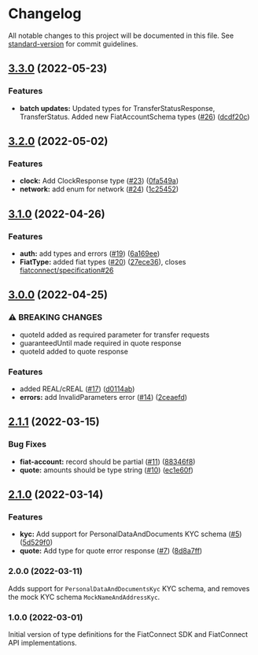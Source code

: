 # Changelog

All notable changes to this project will be documented in this file. See [standard-version](https://github.com/conventional-changelog/standard-version) for commit guidelines.

## [3.3.0](https://github.com/fiatconnect/fiatconnect-types/compare/v3.2.0...v3.3.0) (2022-05-23)
### Features

* **batch updates:** Updated types for TransferStatusResponse, TransferStatus. Added new FiatAccountSchema types ([#26]((https://github.com/fiatconnect/fiatconnect-types/issues/26))) ([dcdf20c](https://github.com/fiatconnect/fiatconnect-types/commit/dcdf20c649817fd7301f999ee1af8de769851bae))

## [3.2.0](https://github.com/fiatconnect/fiatconnect-types/compare/v3.1.0...v3.2.0) (2022-05-02)


### Features

* **clock:** Add ClockResponse type ([#23](https://github.com/fiatconnect/fiatconnect-types/issues/23)) ([0fa549a](https://github.com/fiatconnect/fiatconnect-types/commit/0fa549a6f56f0a0a1273e0bf5c3f6ec21200070c))
* **network:** add enum for network ([#24](https://github.com/fiatconnect/fiatconnect-types/issues/24)) ([1c25452](https://github.com/fiatconnect/fiatconnect-types/commit/1c254524e39928da76cde903d4ca1aea0792e6f3))

## [3.1.0](https://github.com/fiatconnect/fiatconnect-types/compare/v3.0.0...v3.1.0) (2022-04-26)


### Features

* **auth:** add types and errors ([#19](https://github.com/fiatconnect/fiatconnect-types/issues/19)) ([6a169ee](https://github.com/fiatconnect/fiatconnect-types/commit/6a169eebae7bacb08f7fd6a284ae4f6d29e62fd4))
* **FiatType:** added fiat types ([#20](https://github.com/fiatconnect/fiatconnect-types/issues/20)) ([27ece36](https://github.com/fiatconnect/fiatconnect-types/commit/27ece36faabf65dc817b35135fc57d51728b4070)), closes [fiatconnect/specification#26](https://github.com/fiatconnect/specification/issues/26)

## [3.0.0](https://github.com/fiatconnect/fiatconnect-types/compare/v2.1.1...v3.0.0) (2022-04-25)

### ⚠ BREAKING CHANGES

* quoteId added as required parameter for transfer requests
* guaranteedUntil made required in quote response
* quoteId added to quote response

### Features
* added REAL/cREAL ([#17](https://github.com/fiatconnect/fiatconnect-types/issues/17)) ([d0114ab](https://github.com/fiatconnect/fiatconnect-types/commit/d0114ab3869e7f2a061da950d43a731e0f5af8ef))
* **errors:** add InvalidParameters error ([#14](https://github.com/fiatconnect/fiatconnect-types/issues/14)) ([2ceaefd](https://github.com/fiatconnect/fiatconnect-types/commit/2ceaefd3810913399ea84902226ae1f10c26e06e))

## [2.1.1](https://github.com/fiatconnect/fiatconnect-types/compare/v2.1.0...v2.1.1) (2022-03-15)
### Bug Fixes

* **fiat-account:** record should be partial ([#11](https://github.com/fiatconnect/fiatconnect-types/issues/11)) ([88346f8](https://github.com/fiatconnect/fiatconnect-types/commit/88346f859b5b1b5107e46c872db1a3f1a556ba26))
* **quote:** amounts should be type string ([#10](https://github.com/fiatconnect/fiatconnect-types/issues/10)) ([ec1e60f](https://github.com/fiatconnect/fiatconnect-types/commit/ec1e60fe8da159b8d1d57dff411aadd3580287f7))

## [2.1.0](https://github.com/fiatconnect/fiatconnect-types/compare/v1.0.0...v2.1.0) (2022-03-14)

### Features

* **kyc:** Add support for PersonalDataAndDocuments KYC schema ([#5](https://github.com/fiatconnect/fiatconnect-types/issues/5)) ([5d529f0](https://github.com/fiatconnect/fiatconnect-types/commit/5d529f07769ef643ff265a7cfb4849d7d71e61fd))
* **quote:** Add type for quote error response ([#7](https://github.com/fiatconnect/fiatconnect-types/issues/7)) ([8d8a7ff](https://github.com/fiatconnect/fiatconnect-types/commit/8d8a7ff6fe7b24b474551a869ef9ef1b58517888))

### 2.0.0 (2022-03-11)

Adds support for `PersonalDataAndDocumentsKyc` KYC schema, and removes the mock KYC schema `MockNameAndAddressKyc`.

### 1.0.0 (2022-03-01)

Initial version of type definitions for the FiatConnect SDK and FiatConnect API implementations.
